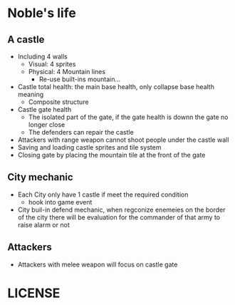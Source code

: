 # Noble's life
## A castle
- Including 4 walls
    - Visual: 4 sprites
    - Physical: 4 Mountain lines
        - Re-use built-ins mountain...
- Castle total health: the main base health, only collapse base health meaning 
    - Composite structure
- Castle gate health
    - The isolated part of the gate, if the gate health is downn the gate no longer close
    - The defenders can repair the castle 
- Attackers with range weapon cannot shoot people under the castle wall
- Saving and loading castle sprites and tile system
- Closing gate by placing the mountain tile at the front of the gate 
## City mechanic
- Each City only have 1 castle if meet the required condition
    - hook into game event
- City buil-in defend mechanic, when regconize enemeies on the border of the city there will be evaluation for the commander of that army to raise alarm or not
## Attackers
- Attackers with melee weapon will focus on castle gate

# LICENSE
